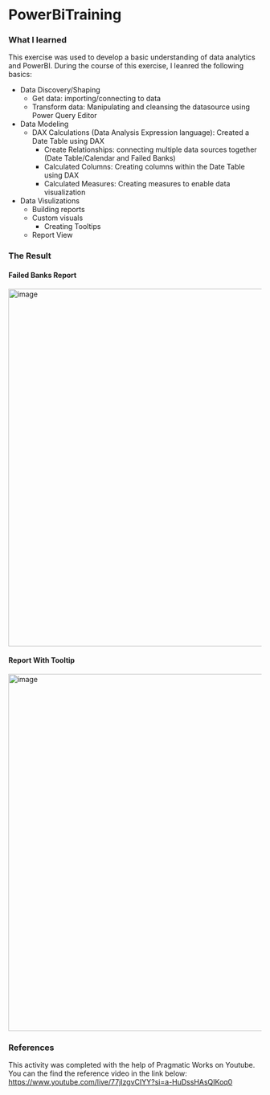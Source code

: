 # PowerBiTraining

### What I learned

This exercise was used to develop a basic understanding of data analytics and PowerBI.
During the course of this exercise, I leanred the following basics:

- Data Discovery/Shaping
  - Get data: importing/connecting to data
  - Transform data: Manipulating and cleansing the datasource using Power Query Editor
- Data Modeling
  - DAX Calculations (Data Analysis Expression language): Created a Date Table using DAX
    - Create Relationships: connecting multiple data sources together (Date Table/Calendar and Failed Banks)
    - Calculated Columns: Creating columns within the Date Table using DAX
    - Calculated Measures: Creating measures to enable data visualization
- Data Visulizations
  - Building reports
  - Custom visuals
    - Creating Tooltips
  - Report View

### The Result
#### Failed Banks Report
<img width="712" alt="image" src="https://github.com/cheyenne-ashou/PowerBiTraining/assets/54869764/fbe21564-dbf7-4102-9a8b-36a3b7783c4f">

#### Report With Tooltip
<img width="711" alt="image" src="https://github.com/cheyenne-ashou/PowerBiTraining/assets/54869764/3d5793f6-555c-4672-8e9f-13b743885eb3">

### References
This activity was completed with the help of Pragmatic Works on Youtube. You can the find the reference video in the link below:
https://www.youtube.com/live/77jIzgvCIYY?si=a-HuDssHAsQIKoq0
